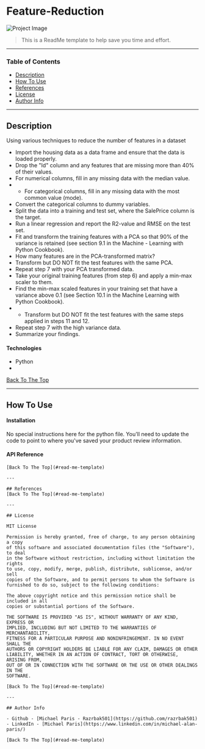 # Feature-Reduction

![Project Image](project-image-url)

> This is a ReadMe template to help save you time and effort.

---

### Table of Contents
<!-- You're sections headers will be used to reference location of destination. -->

- [Description](#description)
- [How To Use](#how-to-use)
- [References](#references)
- [License](#license)
- [Author Info](#author-info)

---

## Description

Using various techniques to reduce the number of features in a dataset

- Import the housing data as a data frame and ensure that the data is loaded properly.
- Drop the "Id" column and any features that are missing more than 40% of their values.
- For numerical columns, fill in any missing data with the median value.
- - For categorical columns, fill in any missing data with the most common value (mode).
- Convert the categorical columns to dummy variables.
- Split the data into a training and test set, where the SalePrice column is the target.
- Run a linear regression and report the R2-value and RMSE on the test set.
- Fit and transform the training features with a PCA so that 90% of the variance is retained (see section 9.1 in the Machine - Learning with Python Cookbook).
- How many features are in the PCA-transformed matrix?
- Transform but DO NOT fit the test features with the same PCA.
- Repeat step 7 with your PCA transformed data.
- Take your original training features (from step 6) and apply a min-max scaler to them.
- Find the min-max scaled features in your training set that have a variance above 0.1 (see Section 10.1 in the Machine Learning with Python Cookbook).
- - Transform but DO NOT fit the test features with the same steps applied in steps 11 and 12.
- Repeat step 7 with the high variance data.
- Summarize your findings.

#### Technologies

- Python
- 

[Back To The Top](#read-me-template)

---

## How To Use

#### Installation

No special instructions here for the python file.  You'll need to update the code to point to where you've saved your product review information.

#### API Reference

```
[Back To The Top](#read-me-template)

---

## References
[Back To The Top](#read-me-template)

---

## License

MIT License

Permission is hereby granted, free of charge, to any person obtaining a copy
of this software and associated documentation files (the "Software"), to deal
in the Software without restriction, including without limitation the rights
to use, copy, modify, merge, publish, distribute, sublicense, and/or sell
copies of the Software, and to permit persons to whom the Software is
furnished to do so, subject to the following conditions:

The above copyright notice and this permission notice shall be included in all
copies or substantial portions of the Software.

THE SOFTWARE IS PROVIDED "AS IS", WITHOUT WARRANTY OF ANY KIND, EXPRESS OR
IMPLIED, INCLUDING BUT NOT LIMITED TO THE WARRANTIES OF MERCHANTABILITY,
FITNESS FOR A PARTICULAR PURPOSE AND NONINFRINGEMENT. IN NO EVENT SHALL THE
AUTHORS OR COPYRIGHT HOLDERS BE LIABLE FOR ANY CLAIM, DAMAGES OR OTHER
LIABILITY, WHETHER IN AN ACTION OF CONTRACT, TORT OR OTHERWISE, ARISING FROM,
OUT OF OR IN CONNECTION WITH THE SOFTWARE OR THE USE OR OTHER DEALINGS IN THE
SOFTWARE.

[Back To The Top](#read-me-template)

---

## Author Info

- Github - [Michael Paris - Razrbak501](https://github.com/razrbak501)
- LinkedIn - [Michael Paris](https://www.linkedin.com/in/michael-alan-paris/)

[Back To The Top](#read-me-template)
